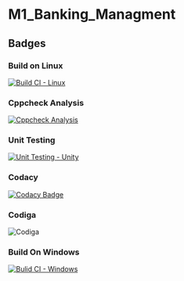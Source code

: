 # M1_Banking_Managment
## Badges
### Build on Linux
[![Build CI - Linux](https://github.com/rishivardhan01/M1_Banking_Managment/actions/workflows/c-cpp.yml/badge.svg)](https://github.com/rishivardhan01/M1_Banking_Managment/actions/workflows/c-cpp.yml)

### Cppcheck Analysis
[![Cppcheck Analysis](https://github.com/rishivardhan01/M1_Banking_Managment/actions/workflows/cppcheck_analysis.yml/badge.svg)](https://github.com/rishivardhan01/M1_Banking_Managment/actions/workflows/cppcheck_analysis.yml)

### Unit Testing
[![Unit Testing - Unity](https://github.com/rishivardhan01/M1_Banking_Managment/actions/workflows/unit_testing.yml/badge.svg)](https://github.com/rishivardhan01/M1_Banking_Managment/actions/workflows/unit_testing.yml)

### Codacy
[![Codacy Badge](https://app.codacy.com/project/badge/Grade/75369c8e957641a08adc45dd039a0991)](https://www.codacy.com/gh/rishivardhan01/M1_Banking_Managment/dashboard?utm_source=github.com&amp;utm_medium=referral&amp;utm_content=rishivardhan01/M1_Banking_Managment&amp;utm_campaign=Badge_Grade)
### Codiga
![Codiga](https://api.codiga.io/project/32305/status/svg)

### Build On Windows
[![Bulid CI - Windows](https://github.com/rishivardhan01/M1_Banking_Managment/actions/workflows/build_windows.yml/badge.svg)](https://github.com/rishivardhan01/M1_Banking_Managment/actions/workflows/build_windows.yml)
